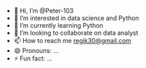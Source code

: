- 👋 Hi, I’m @Peter-103
- 👀 I’m interested in data science and Python
- 🌱 I’m currently learning Python
- 💞️ I’m looking to collaborate on data analyst
- 📫 How to reach me regik30@gmail.com
- 😄 Pronouns: ...
- ⚡ Fun fact: ...

<!---
Peter-103/Peter-103 is a ✨ special ✨ repository because its `README.md` (this file) appears on your GitHub profile.
You can click the Preview link to take a look at your changes.
--->
